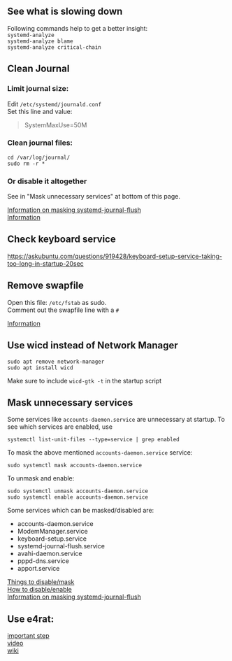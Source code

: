 ## See what is slowing down
Following commands help to get a better insight:  
`systemd-analyze`  
`systemd-analyze blame`  
`systemd-analyze critical-chain`  

## Clean Journal
### Limit journal size:
Edit `/etc/systemd/journald.conf`  
Set this line and value:
> SystemMaxUse=50M

### Clean journal files:
```
cd /var/log/journal/
sudo rm -r *
```

### Or disable it altogether
See in "Mask unnecessary services" at bottom of this page.

[Information on masking systemd-journal-flush](https://unix.stackexchange.com/questions/414793/can-i-mask-the-systemd-journal-flush-service-and-run-journalctl-flush-later-ma)  
[Information](https://wiki.archlinux.org/index.php/systemd#Journal_size_limit)

## Check keyboard service
https://askubuntu.com/questions/919428/keyboard-setup-service-taking-too-long-in-startup-20sec

## Remove swapfile
Open this file: `/etc/fstab` as sudo.  
Comment out the swapfile line with a `#`

[Information](https://askubuntu.com/questions/625072/deleted-swap-now-boot-takes-forever)  

## Use wicd instead of Network Manager
```
sudo apt remove network-manager
sudo apt install wicd
```

Make sure to include `wicd-gtk -t` in the startup script  

## Mask unnecessary services
Some services like `accounts-daemon.service` are unnecessary at startup. To see which services are enabled, use
```
systemctl list-unit-files --type=service | grep enabled
```
To mask the above mentioned `accounts-daemon.service` service:
```
sudo systemctl mask accounts-daemon.service
```
To unmask and enable:
```
sudo systemctl unmask accounts-daemon.service
sudo systemctl enable accounts-daemon.service
```

Some services which can be masked/disabled are:
- accounts-daemon.service
- ModemManager.service
- keyboard-setup.service
- systemd-journal-flush.service
- avahi-daemon.service
- pppd-dns.service
- apport.service

[Things to disable/mask](https://www.linux.com/learn/cleaning-your-linux-startup-process)  
[How to disable/enable](https://www.digitalocean.com/community/tutorials/how-to-use-systemctl-to-manage-systemd-services-and-units)  
[Information on masking systemd-journal-flush](https://unix.stackexchange.com/questions/414793/can-i-mask-the-systemd-journal-flush-service-and-run-journalctl-flush-later-ma)  

## Use e4rat:
[important step](https://askubuntu.com/questions/260858/help-setting-up-e4rat-no-startup-log-after-e4rat-collect)  
[video](https://www.youtube.com/watch?v=kzuckoHxk_k)  
[wiki](https://wiki.archlinux.org/index.php/e4rat)  

